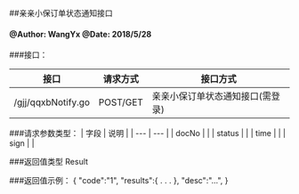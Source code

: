##亲亲小保订单状态通知接口
    
#### @Author: WangYx @Date: 2018/5/28 

###接口： 

| 接口 | 请求方式 | 接口方式 |
| ---  | --- | --- |
| /gjj/qqxbNotify.go | POST/GET | 亲亲小保订单状态通知接口(需登录) |

###请求参数类型：
| 字段 | 说明 |
| ---  | --- |
| docNo |  |
| status |  |
| time |  |
| sign |  |

###返回值类型
    Result
    
###返回值示例：
    {
        "code":"1",
        "results":{
            .
            .
            .
        },
        "desc":"...",
    }